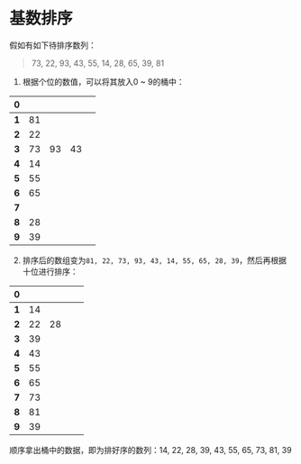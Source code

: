 # 基数排序
假如有如下待排序数列：
> 73, 22, 93, 43, 55, 14, 28, 65, 39, 81

1. 根据个位的数值，可以将其放入0 ~ 9的桶中：

| 0 | | | | |
| --- | --- | --- | --- | --- |
| **1** | 81 |  |  |  |
| **2** | 22 |  |  |  |
| **3** | 73 | 93 | 43 |  |
| **4** | 14 |  |  |  |
| **5** | 55 |  |  |  |
| **6** | 65 |  |  |  |
| **7** |  |  |  |  |
| **8** | 28 |  |  |  |
| **9** | 39 |  |  |  |

2. 排序后的数组变为`81, 22, 73, 93, 43, 14, 55, 65, 28, 39`，然后再根据十位进行排序：

| 0 | | | | |
| --- | --- | --- | --- | --- |
| **1** | 14 |  |  |  |
| **2** | 22 | 28 |  |  |
| **3** | 39 |  |  |  |
| **4** | 43 |  |  |  |
| **5** | 55 |  |  |  |
| **6** | 65 |  |  |  |
| **7** | 73 |  |  |  |
| **8** | 81 |  |  |  |
| **9** | 39 |  |  |  |

顺序拿出桶中的数据，即为排好序的数列：14, 22, 28, 39, 43, 55, 65, 73, 81, 39
